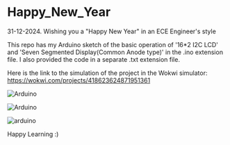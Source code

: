 # Happy_New_Year
31-12-2024.
Wishing you a "Happy New Year" in an ECE Engineer's style

This repo has my Arduino sketch of the basic operation of '16*2 I2C LCD' and 'Seven Segmented Display(Common Anode type)' in the .ino extension file.
I also provided the code in a  separate .txt extension file.

Here is the link to the simulation of the project in the Wokwi simulator: https://wokwi.com/projects/418623624871951361

![Arduino](https://github.com/user-attachments/assets/efabce20-d1b2-4ac9-aa62-51b22baf0c70)

![Arduino](https://github.com/user-attachments/assets/602307d0-220f-445a-8e35-cd8ce86700f0)

![arduino](https://github.com/user-attachments/assets/17b209ac-3b70-48a6-8302-333b5e00cb46)

Happy Learning :)
